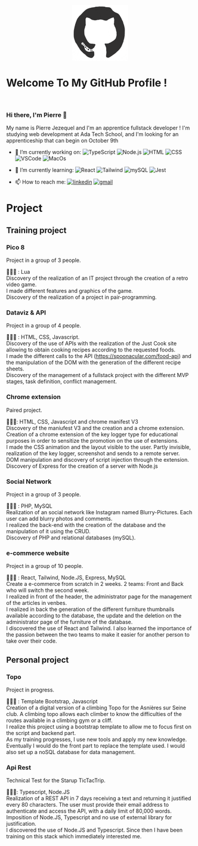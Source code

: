 <div align="center">
<img src="./octo.gif" alt="GitHub Logo" width="150" height="150" />
</div>

# Welcome To My GitHub Profile !

<br/>


### Hi there, I'm Pierre 👋

My name is Pierre Jezequel and I'm an apprentice fullstack developer ! I'm studying web development at Ada Tech School, and I'm looking for an apprenticeship that can begin on October 9th

- 🔭 I’m currently working on:
![TypeScript](https://img.shields.io/badge/TypeScript-007ACC?style=for-the-badge&logo=typescript&logoColor=white)
![Node.js](https://img.shields.io/badge/Node.js-339933?style=for-the-badge&logo=nodedotjs&logoColor=white)
![HTML](https://img.shields.io/badge/HTML5-E34F26?style=for-the-badge&logo=html5&logoColor=white)
![CSS](https://img.shields.io/badge/CSS3-1572B6?style=for-the-badge&logo=css3&logoColor=white)
![VSCode](https://img.shields.io/badge/VSCode-0078D4?style=for-the-badge&logo=visual%20studio%20code&logoColor=white)
![MacOs](https://img.shields.io/badge/mac%20os-000000?style=for-the-badge&logo=apple&logoColor=white)


- 🌱 I’m currently learning:
![React](https://img.shields.io/badge/React-20232A?style=for-the-badge&logo=react&logoColor=61DAFB)
![Tailwind](https://img.shields.io/badge/Tailwind_CSS-38B2AC?style=for-the-badge&logo=tailwind-css&logoColor=white)
![mySQL](https://img.shields.io/badge/MySQL-005C84?style=for-the-badge&logo=mysql&logoColor=white)
![Jest](https://img.shields.io/badge/Jest-C21325?style=for-the-badge&logo=jest&logoColor=white)

- 📫 How to reach me: 
[![linkedin](https://img.shields.io/badge/linkedin-0A66C2?style=for-the-badge&logo=linkedin&logoColor=white)](https://www.linkedin.com/in/pierre-jezequel-91055a246/)
[![gmail](https://img.shields.io/badge/Gmail-D14836?style=for-the-badge&logo=gmail&logoColor=white)](mailto:pierrejezequel92@gmail.com)


# Project

## Training project

### Pico 8 
Project in a group of 3 people.

👨🏽‍💻 : Lua
<br/>Discovery of the realization of an IT project through the creation of a retro video game.
<br/>I made different features and graphics of the game.
<br/>Discovery of the realization of a project in pair-programming.

### Dataviz & API
Project in a group of 4 people.

👨🏽‍💻 : HTML, CSS, Javascript.
<br/>Discovery of the use of APIs with the realization of the Just Cook site allowing to obtain cooking recipes according to the requested foods.
<br/>I made the different calls to the API (https://spoonacular.com/food-api) and the manipulation of the DOM with the generation of the different recipe sheets.
<br/>Discovery of the management of a fullstack project with the different MVP stages, task definition, conflict management.

### Chrome extension
Paired project.

👨🏽‍💻: HTML, CSS, Javascript and chrome manifest V3
<br/>Discovery of the maniufest V3 and the creation and a chrome extension. Creation of a chrome extension of the key logger type for educational purposes in order to sensitize the promotion on the use of extensions.
<br/>I made the CSS animation and the layout visible to the user. Partly invisible, realization of the key logger, screenshot and sends to a remote server.
<br/>DOM manipulation and discovery of script injection through the extension. Discovery of Express for the creation of a server with Node.js

### Social Network
Project in a group of 3 people.

👨🏽‍💻 : PHP, MySQL
<br/>Realization of an social network like Instagram named Blurry-Pictures. Each user can add blurry photos and comments.
<br/>I realized the back-end with the creation of the database and the manipulation of it using the CRUD.
<br/>Discovery of PHP and relational databases (mySQL).

### e-commerce website
Project in a group of 10 people.

👨🏽‍💻 : React, Tailwind, Node.JS, Express, MySQL
<br/>Create a e-commerce from scratch in 2 weeks. 2 teams: Front and Back who will switch the second week.
<br/>I realized in front of the header, the administrator page for the management of the articles in venbes.
<br/>I realized in back the generation of the different furniture thumbnails available according to the database, the update and the deletion on the administrator page of the furniture of the database.
<br/>I discovered the use of React and Tailwind. I also learned the importance of the passion between the two teams to make it easier for another person to take over their code.

## Personal project

### Topo 
Project in progress.

👨🏽‍💻 : Template Bootstrap, Javascript
<br/>Creation of a digital version of a climbing Topo for the Asnières sur Seine club. A climbing topo allows each climber to know the difficulties of the routes available in a climbing gym or a cliff.
<br/>I realize this project using a bootstrap template to allow me to focus first on the script and backend part.
<br/>As my training progresses, I use new tools and apply my new knowledge.
<br/>Eventually I would do the front part to replace the template used. I would also set up a noSQL database for data management.

### Api Rest
Technical Test for the Starup TicTacTrip.

👨🏽‍💻: Typescript, Node.JS
<br/>Realization of a REST API in 7 days receiving a text and returning it justified every 80 characters. The user must provide their email address to authenticate and access the API, with a daily limit of 80,000 words.
<br/>Imposition of Node.JS, Typescript and no use of external library for justification.
<br/>I discovered the use of Node.JS and Typescript. Since then I have been training on this stack which immediately interested me.

